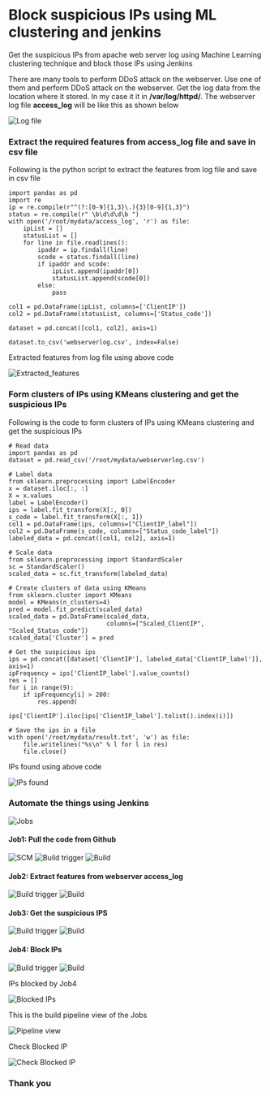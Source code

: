 # Block suspicious IPs using ML clustering and jenkins
Get the suspicious IPs from apache web server log using Machine Learning clustering technique and block those IPs using Jenkins

There are many tools to perform DDoS attack on the webserver. Use one of them and perform DDoS attack on the webserver. Get the log data from the location where it stored. In my case it it in **/var/log/httpd/**. The webserver log file **access_log** will be like this as shown below

![Log file](https://github.com/surinder2000/Block-suspicious-IPs-using-ML-clustering-and-jenkins/blob/master/Screenshots/log.png)


### Extract the required features from access_log file and save in csv file
Following is the python script to extract the features from log file and save in csv file

    import pandas as pd
    import re
    ip = re.compile(r"^(?:[0-9]{1,3}\.){3}[0-9]{1,3}")
    status = re.compile(r" \b\d\d\d\b ")
    with open('/root/mydata/access_log', 'r') as file:
        ipList = []
        statusList = []
        for line in file.readlines():
            ipaddr = ip.findall(line)
            scode = status.findall(line)
            if ipaddr and scode:
                ipList.append(ipaddr[0])
                statusList.append(scode[0])
            else:
                pass

    col1 = pd.DataFrame(ipList, columns=['ClientIP'])
    col2 = pd.DataFrame(statusList, columns=['Status_code'])

    dataset = pd.concat([col1, col2], axis=1)

    dataset.to_csv('webserverlog.csv', index=False)


Extracted features from log file using above code

![Extracted_features](https://github.com/surinder2000/Block-suspicious-IPs-using-ML-clustering-and-jenkins/blob/master/Screenshots/features.png)

### Form clusters of IPs using KMeans clustering and get the suspicious IPs
Following is the code to form clusters of IPs using KMeans clustering and get the suspicious IPs

    # Read data
    import pandas as pd
    dataset = pd.read_csv('/root/mydata/webserverlog.csv')

    # Label data
    from sklearn.preprocessing import LabelEncoder
    x = dataset.iloc[:, :]
    X = x.values
    label = LabelEncoder()
    ips = label.fit_transform(X[:, 0])
    s_code = label.fit_transform(X[:, 1])
    col1 = pd.DataFrame(ips, columns=["ClientIP_label"])
    col2 = pd.DataFrame(s_code, columns=["Status_code_label"])
    labeled_data = pd.concat([col1, col2], axis=1)

    # Scale data
    from sklearn.preprocessing import StandardScaler
    sc = StandardScaler()
    scaled_data = sc.fit_transform(labeled_data)

    # Create clusters of data using KMeans
    from sklearn.cluster import KMeans
    model = KMeans(n_clusters=4)
    pred = model.fit_predict(scaled_data)
    scaled_data = pd.DataFrame(scaled_data,
                               columns=["Scaled_ClientIP", "Scaled_Status_code"])
    scaled_data['Cluster'] = pred

    # Get the suspicious ips
    ips = pd.concat([dataset['ClientIP'], labeled_data['ClientIP_label']], axis=1)
    ipFrequency = ips['ClientIP_label'].value_counts()
    res = []
    for i in range(9):
        if ipFrequency[i] > 200:
            res.append(
                ips['ClientIP'].iloc[ips['ClientIP_label'].tolist().index(i)])

    # Save the ips in a file
    with open('/root/mydata/result.txt', 'w') as file:
        file.writelines("%s\n" % l for l in res)
        file.close()

    
IPs found using above code

![IPs found](https://github.com/surinder2000/Block-suspicious-IPs-using-ML-clustering-and-jenkins/blob/master/Screenshots/suspiciousIPs.png)


### Automate the things using Jenkins

![Jobs](https://github.com/surinder2000/Block-suspicious-IPs-using-ML-clustering-and-jenkins/blob/master/Screenshots/Jobs.png)

#### Job1: Pull the code from Github

![SCM](https://github.com/surinder2000/Block-suspicious-IPs-using-ML-clustering-and-jenkins/blob/master/Screenshots/Job11.png)
![Build trigger](https://github.com/surinder2000/Block-suspicious-IPs-using-ML-clustering-and-jenkins/blob/master/Screenshots/Job12.png)
![Build](https://github.com/surinder2000/Block-suspicious-IPs-using-ML-clustering-and-jenkins/blob/master/Screenshots/Job13.png)

#### Job2: Extract features from webserver access_log

![Build trigger](https://github.com/surinder2000/Block-suspicious-IPs-using-ML-clustering-and-jenkins/blob/master/Screenshots/Job21.png)
![Build](https://github.com/surinder2000/Block-suspicious-IPs-using-ML-clustering-and-jenkins/blob/master/Screenshots/Job22.png)

#### Job3: Get the suspicious IPS


![Build trigger](https://github.com/surinder2000/Block-suspicious-IPs-using-ML-clustering-and-jenkins/blob/master/Screenshots/Job31.png)
![Build](https://github.com/surinder2000/Block-suspicious-IPs-using-ML-clustering-and-jenkins/blob/master/Screenshots/Job32.png)

#### Job4: Block IPs


![Build trigger](https://github.com/surinder2000/Block-suspicious-IPs-using-ML-clustering-and-jenkins/blob/master/Screenshots/Job41.png)
![Build](https://github.com/surinder2000/Block-suspicious-IPs-using-ML-clustering-and-jenkins/blob/master/Screenshots/Job42.png)

IPs blocked by Job4

![Blocked IPs](https://github.com/surinder2000/Block-suspicious-IPs-using-ML-clustering-and-jenkins/blob/master/Screenshots/BlockedIPs.png)

This is the build pipeline view of the Jobs

![Pipeline view](https://github.com/surinder2000/Block-suspicious-IPs-using-ML-clustering-and-jenkins/blob/master/Screenshots/pipelineview.png)

Check Blocked IP

![Check Blocked IP](https://github.com/surinder2000/Block-suspicious-IPs-using-ML-clustering-and-jenkins/blob/master/Screenshots/TestBlockedIP.png)


### Thank you
